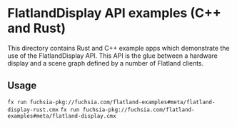 # FlatlandDisplay API examples (C++ and Rust)

This directory contains Rust and C++ example apps which demonstrate the use of the
FlatlandDisplay API.  This API is the glue between a hardware display and a scene
graph defined by a number of Flatland clients.

## Usage

`fx run fuchsia-pkg://fuchsia.com/flatland-examples#meta/flatland-display-rust.cmx`
`fx run fuchsia-pkg://fuchsia.com/flatland-examples#meta/flatland-display.cmx`
